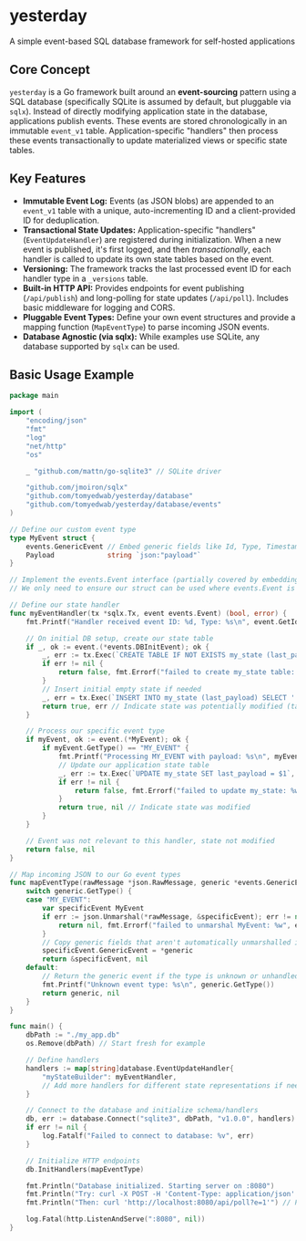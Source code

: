 # yesterday
A simple event-based SQL database framework for self-hosted applications

## Core Concept

`yesterday` is a Go framework built around an **event-sourcing** pattern using a SQL database (specifically SQLite is assumed by default, but pluggable via `sqlx`). Instead of directly modifying application state in the database, applications publish events. These events are stored chronologically in an immutable `event_v1` table. Application-specific "handlers" then process these events transactionally to update materialized views or specific state tables.

## Key Features

*   **Immutable Event Log:** Events (as JSON blobs) are appended to an `event_v1` table with a unique, auto-incrementing ID and a client-provided ID for deduplication.
*   **Transactional State Updates:** Application-specific "handlers" (`EventUpdateHandler`) are registered during initialization. When a new event is published, it's first logged, and then *transactionally*, each handler is called to update its own state tables based on the event.
*   **Versioning:** The framework tracks the last processed event ID for each handler type in a `_versions` table.
*   **Built-in HTTP API:** Provides endpoints for event publishing (`/api/publish`) and long-polling for state updates (`/api/poll`). Includes basic middleware for logging and CORS.
*   **Pluggable Event Types:** Define your own event structures and provide a mapping function (`MapEventType`) to parse incoming JSON events.
*   **Database Agnostic (via sqlx):** While examples use SQLite, any database supported by `sqlx` can be used.

## Basic Usage Example

```go
package main

import (
	"encoding/json"
	"fmt"
	"log"
	"net/http"
	"os"

	_ "github.com/mattn/go-sqlite3" // SQLite driver

	"github.com/jmoiron/sqlx"
	"github.com/tomyedwab/yesterday/database"
	"github.com/tomyedwab/yesterday/database/events"
)

// Define our custom event type
type MyEvent struct {
	events.GenericEvent // Embed generic fields like Id, Type, Timestamp
	Payload             string `json:"payload"`
}

// Implement the events.Event interface (partially covered by embedding GenericEvent)
// We only need to ensure our struct can be used where events.Event is needed.

// Define our state handler
func myEventHandler(tx *sqlx.Tx, event events.Event) (bool, error) {
	fmt.Printf("Handler received event ID: %d, Type: %s\n", event.GetId(), event.GetType())

	// On initial DB setup, create our state table
	if _, ok := event.(*events.DBInitEvent); ok {
		_, err := tx.Exec(`CREATE TABLE IF NOT EXISTS my_state (last_payload TEXT)`)
		if err != nil {
			return false, fmt.Errorf("failed to create my_state table: %w", err)
		}
		// Insert initial empty state if needed
		_, err = tx.Exec(`INSERT INTO my_state (last_payload) SELECT '' WHERE NOT EXISTS (SELECT 1 FROM my_state)`)
		return true, err // Indicate state was potentially modified (table created)
	}

	// Process our specific event type
	if myEvent, ok := event.(*MyEvent); ok {
		if myEvent.GetType() == "MY_EVENT" {
			fmt.Printf("Processing MY_EVENT with payload: %s\n", myEvent.Payload)
			// Update our application state table
			_, err := tx.Exec(`UPDATE my_state SET last_payload = $1`, myEvent.Payload)
			if err != nil {
				return false, fmt.Errorf("failed to update my_state: %w", err)
			}
			return true, nil // Indicate state was modified
		}
	}

	// Event was not relevant to this handler, state not modified
	return false, nil
}

// Map incoming JSON to our Go event types
func mapEventType(rawMessage *json.RawMessage, generic *events.GenericEvent) (events.Event, error) {
	switch generic.GetType() {
	case "MY_EVENT":
		var specificEvent MyEvent
		if err := json.Unmarshal(*rawMessage, &specificEvent); err != nil {
			return nil, fmt.Errorf("failed to unmarshal MyEvent: %w", err)
		}
		// Copy generic fields that aren't automatically unmarshalled if needed (like Id)
		specificEvent.GenericEvent = *generic
		return &specificEvent, nil
	default:
		// Return the generic event if the type is unknown or unhandled here
		fmt.Printf("Unknown event type: %s\n", generic.GetType())
		return generic, nil
	}
}

func main() {
	dbPath := "./my_app.db"
	os.Remove(dbPath) // Start fresh for example

	// Define handlers
	handlers := map[string]database.EventUpdateHandler{
		"myStateBuilder": myEventHandler,
		// Add more handlers for different state representations if needed
	}

	// Connect to the database and initialize schema/handlers
	db, err := database.Connect("sqlite3", dbPath, "v1.0.0", handlers)
	if err != nil {
		log.Fatalf("Failed to connect to database: %v", err)
	}

	// Initialize HTTP endpoints
	db.InitHandlers(mapEventType)

	fmt.Println("Database initialized. Starting server on :8080")
	fmt.Println("Try: curl -X POST -H 'Content-Type: application/json' -d '{\"type\": \"MY_EVENT\", \"payload\": \"hello world\"}' 'http://localhost:8080/api/publish?cid=client123'")
	fmt.Println("Then: curl 'http://localhost:8080/api/poll?e=1'") // Poll for event 1

	log.Fatal(http.ListenAndServe(":8080", nil))
}

